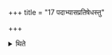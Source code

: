+++
title = "17 पदाभ्यासप्रतिषेधस्तु"

+++

<details><summary>थिते</summary>

17. There should be, however, prohibition on the repetition of the words. 
</details>
